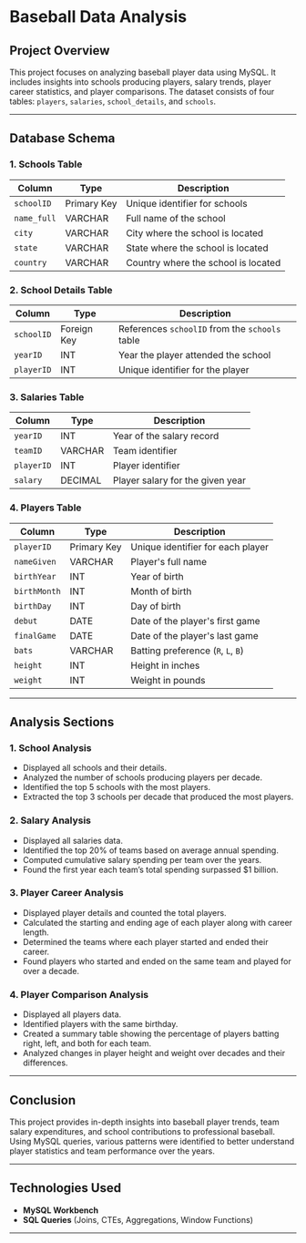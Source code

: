 # **Baseball Data Analysis**

## **Project Overview**
This project focuses on analyzing baseball player data using MySQL. It includes insights into schools producing players, salary trends, player career statistics, and player comparisons. The dataset consists of four tables: `players`, `salaries`, `school_details`, and `schools`.

---

## **Database Schema**
### **1. Schools Table**
| Column   | Type         | Description                        |
|----------|-------------|------------------------------------|
| `schoolID` | Primary Key | Unique identifier for schools     |
| `name_full` | VARCHAR     | Full name of the school           |
| `city`   | VARCHAR     | City where the school is located  |
| `state`  | VARCHAR     | State where the school is located |
| `country` | VARCHAR     | Country where the school is located |

### **2. School Details Table**
| Column   | Type         | Description                                      |
|----------|-------------|--------------------------------------------------|
| `schoolID` | Foreign Key | References `schoolID` from the `schools` table |
| `yearID` | INT         | Year the player attended the school            |
| `playerID` | INT         | Unique identifier for the player               |

### **3. Salaries Table**
| Column   | Type         | Description                         |
|----------|-------------|-------------------------------------|
| `yearID` | INT         | Year of the salary record          |
| `teamID` | VARCHAR     | Team identifier                     |
| `playerID` | INT         | Player identifier                  |
| `salary` | DECIMAL     | Player salary for the given year   |

### **4. Players Table**
| Column   | Type         | Description                                      |
|----------|-------------|--------------------------------------------------|
| `playerID` | Primary Key | Unique identifier for each player              |
| `nameGiven` | VARCHAR     | Player's full name                             |
| `birthYear` | INT         | Year of birth                                 |
| `birthMonth` | INT         | Month of birth                               |
| `birthDay` | INT         | Day of birth                                 |
| `debut` | DATE        | Date of the player's first game                |
| `finalGame` | DATE        | Date of the player's last game                |
| `bats` | VARCHAR     | Batting preference (`R`, `L`, `B`)              |
| `height` | INT         | Height in inches                              |
| `weight` | INT         | Weight in pounds                              |

---

## **Analysis Sections**

### **1. School Analysis**
- Displayed all schools and their details.
- Analyzed the number of schools producing players per decade.
- Identified the top 5 schools with the most players.
- Extracted the top 3 schools per decade that produced the most players.

### **2. Salary Analysis**
- Displayed all salaries data.
- Identified the top 20% of teams based on average annual spending.
- Computed cumulative salary spending per team over the years.
- Found the first year each team’s total spending surpassed $1 billion.

### **3. Player Career Analysis**
- Displayed player details and counted the total players.
- Calculated the starting and ending age of each player along with career length.
- Determined the teams where each player started and ended their career.
- Found players who started and ended on the same team and played for over a decade.

### **4. Player Comparison Analysis**
- Displayed all players data.
- Identified players with the same birthday.
- Created a summary table showing the percentage of players batting right, left, and both for each team.
- Analyzed changes in player height and weight over decades and their differences.

---

## **Conclusion**
This project provides in-depth insights into baseball player trends, team salary expenditures, and school contributions to professional baseball. Using MySQL queries, various patterns were identified to better understand player statistics and team performance over the years.

---

## **Technologies Used**
- **MySQL Workbench**
- **SQL Queries** (Joins, CTEs, Aggregations, Window Functions)

---

